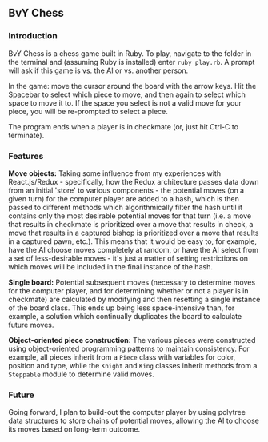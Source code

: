 ## BvY Chess

### Introduction

BvY Chess is a chess game built in Ruby. To play, navigate to the folder in the terminal and (assuming Ruby is installed) enter `ruby play.rb`. A prompt will ask if this game is vs. the AI or vs. another person.

In the game: move the cursor around the board with the arrow keys. Hit the Spacebar to select which piece to move, and then again to select which space to move it to. If the space you select is not a valid move for your piece, you will be re-prompted to select a piece.

The program ends when a player is in checkmate (or, just hit Ctrl-C to terminate).

### Features

**Move objects:** Taking some influence from my experiences with React.js/Redux - specifically, how the Redux architecture passes data down from an initial 'store' to various components - the potential moves (on a given turn) for the computer player are added to a hash, which is then passed to different methods which algorithmically filter the hash until it contains only the most desirable potential moves for that turn (i.e. a move that results in checkmate is prioritized over a move that results in check, a move that results in a captured bishop is prioritized over a move that results in a captured pawn, etc.). This means that it would be easy to, for example, have the AI choose moves completely at random, or have the AI select from a set of less-desirable moves - it's just a matter of setting restrictions on which moves will be included in the final instance of the hash.

**Single board:** Potential subsequent moves (necessary to determine moves for the computer player, and for determining whether or not a player is in checkmate) are calculated by modifying and then resetting a single instance of the board class. This ends up being less space-intensive than, for example, a solution which continually duplicates the board to calculate future moves.

**Object-oriented piece construction:** The various pieces were constructed using object-oriented programming patterns to maintain consistency. For example, all pieces inherit from a `Piece` class with variables for color, position and type, while the `Knight` and `King` classes inherit methods from a `Steppable` module to determine valid moves.

### Future

Going forward, I plan to build-out the computer player by using polytree data structures to store chains of potential moves, allowing the AI to choose its moves based on long-term outcome. 
